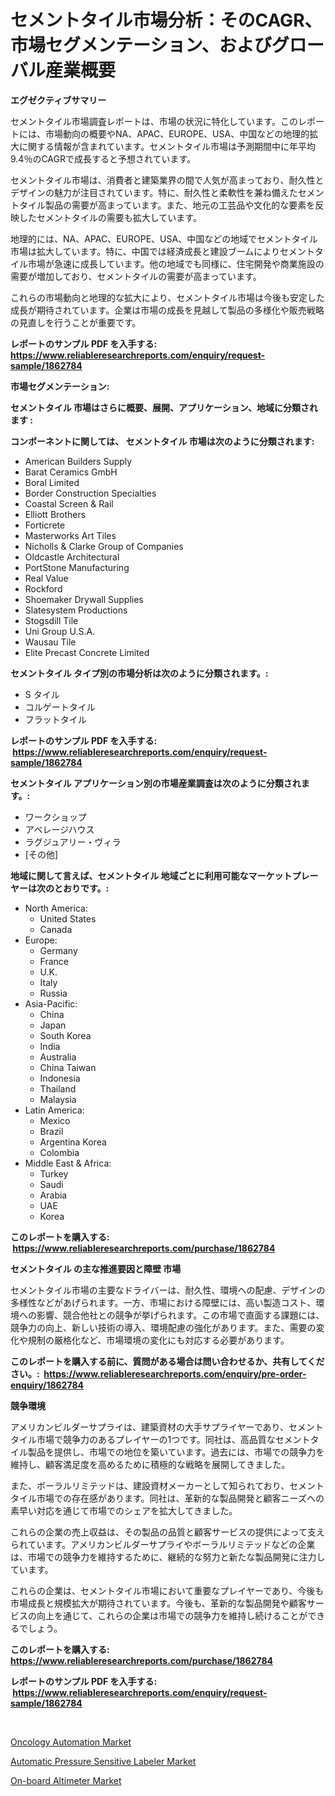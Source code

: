 <p><h1>セメントタイル市場分析：そのCAGR、市場セグメンテーション、およびグローバル産業概要</h1></p><p><strong>エグゼクティブサマリー</strong></p>
<p><p>セメントタイル市場調査レポートは、市場の状況に特化しています。このレポートには、市場動向の概要やNA、APAC、EUROPE、USA、中国などの地理的拡大に関する情報が含まれています。セメントタイル市場は予測期間中に年平均9.4％のCAGRで成長すると予想されています。</p><p>セメントタイル市場は、消費者と建築業界の間で人気が高まっており、耐久性とデザインの魅力が注目されています。特に、耐久性と柔軟性を兼ね備えたセメントタイル製品の需要が高まっています。また、地元の工芸品や文化的な要素を反映したセメントタイルの需要も拡大しています。</p><p>地理的には、NA、APAC、EUROPE、USA、中国などの地域でセメントタイル市場は拡大しています。特に、中国では経済成長と建設ブームによりセメントタイル市場が急速に成長しています。他の地域でも同様に、住宅開発や商業施設の需要が増加しており、セメントタイルの需要が高まっています。</p><p>これらの市場動向と地理的な拡大により、セメントタイル市場は今後も安定した成長が期待されています。企業は市場の成長を見越して製品の多様化や販売戦略の見直しを行うことが重要です。</p></p>
<p><strong>レポートのサンプル PDF を入手する: <a href="https://www.reliableresearchreports.com/enquiry/request-sample/1862784">https://www.reliableresearchreports.com/enquiry/request-sample/1862784</a></strong></p>
<p><strong>市場セグメンテーション:</strong></p>
<p><strong> セメントタイル 市場はさらに概要、展開、アプリケーション、地域に分類されます :</strong></p>
<p><strong>コンポーネントに関しては、 セメントタイル 市場は次のように分類されます: &nbsp;</strong></p>
<p><ul><li>American Builders Supply</li><li>Barat Ceramics GmbH</li><li>Boral Limited</li><li>Border Construction Specialties</li><li>Coastal Screen & Rail</li><li>Elliott Brothers</li><li>Forticrete</li><li>Masterworks Art Tiles</li><li>Nicholls & Clarke Group of Companies</li><li>Oldcastle Architectural</li><li>PortStone Manufacturing</li><li>Real Value</li><li>Rockford</li><li>Shoemaker Drywall Supplies</li><li>Slatesystem Productions</li><li>Stogsdill Tile</li><li>Uni Group U.S.A.</li><li>Wausau Tile</li><li>Elite Precast Concrete Limited</li></ul></p>
<p><strong> セメントタイル タイプ別の市場分析は次のように分類されます。:</strong></p>
<p><ul><li>S タイル</li><li>コルゲートタイル</li><li>フラットタイル</li></ul></p>
<p><strong>レポートのサンプル PDF を入手する: &nbsp;<a href="https://www.reliableresearchreports.com/enquiry/request-sample/1862784">https://www.reliableresearchreports.com/enquiry/request-sample/1862784</a></strong></p>
<p><strong> セメントタイル アプリケーション別の市場産業調査は次のように分類されます。:</strong></p>
<p><ul><li>ワークショップ</li><li>アベレージハウス</li><li>ラグジュアリー・ヴィラ</li><li>[その他]</li></ul></p>
<p><strong>地域に関して言えば、セメントタイル 地域ごとに利用可能なマーケットプレーヤーは次のとおりです。:</strong></p>
<p><ul>
    <li>
        North America:
        <ul>
            <li>United States</li>
            <li>Canada</li>
        </ul>
    </li>
    <li>
        Europe:
        <ul>
            <li>Germany</li>
            <li>France</li>
            <li>U.K.</li>
            <li>Italy</li>
            <li>Russia</li>
        </ul>
    </li>
    <li>
        Asia-Pacific:
        <ul>
            <li>China</li>
            <li>Japan</li>
            <li>South Korea</li>
            <li>India</li>
            <li>Australia</li>
            <li>China Taiwan</li>
            <li>Indonesia</li>
            <li>Thailand</li>
            <li>Malaysia</li>
        </ul>
    </li>
    <li>
        Latin America:
        <ul>
            <li>Mexico</li>
            <li>Brazil</li>
            <li>Argentina Korea</li>
            <li>Colombia</li>
        </ul>
    </li>
    <li>
        Middle East & Africa:
        <ul>
            <li>Turkey</li>
            <li>Saudi</li>
            <li>Arabia</li>
            <li>UAE</li>
            <li>Korea</li>
        </ul>
    </li>
    </ul></p>
<p><strong>このレポートを購入する: &nbsp;<a href="https://www.reliableresearchreports.com/purchase/1862784">https://www.reliableresearchreports.com/purchase/1862784</a></strong></p>
<p><strong>セメントタイル の主な推進要因と障壁 市場</strong></p>
<p><p>セメントタイル市場の主要なドライバーは、耐久性、環境への配慮、デザインの多様性などがあげられます。一方、市場における障壁には、高い製造コスト、環境への影響、競合他社との競争が挙げられます。この市場で直面する課題には、競争力の向上、新しい技術の導入、環境配慮の強化があります。また、需要の変化や規制の厳格化など、市場環境の変化にも対応する必要があります。</p></p>
<p><strong>このレポートを購入する前に、質問がある場合は問い合わせるか、共有してください。:&nbsp; <a href="https://www.reliableresearchreports.com/enquiry/pre-order-enquiry/1862784">https://www.reliableresearchreports.com/enquiry/pre-order-enquiry/1862784</a></strong></p>
<p><strong>競争環境</strong></p>
<p><p>アメリカンビルダーサプライは、建築資材の大手サプライヤーであり、セメントタイル市場で競争力のあるプレイヤーの1つです。同社は、高品質なセメントタイル製品を提供し、市場での地位を築いています。過去には、市場での競争力を維持し、顧客満足度を高めるために積極的な戦略を展開してきました。</p><p>また、ボーラルリミテッドは、建設資材メーカーとして知られており、セメントタイル市場での存在感があります。同社は、革新的な製品開発と顧客ニーズへの素早い対応を通じて市場でのシェアを拡大してきました。</p><p>これらの企業の売上収益は、その製品の品質と顧客サービスの提供によって支えられています。アメリカンビルダーサプライやボーラルリミテッドなどの企業は、市場での競争力を維持するために、継続的な努力と新たな製品開発に注力しています。</p><p>これらの企業は、セメントタイル市場において重要なプレイヤーであり、今後も市場成長と規模拡大が期待されています。今後も、革新的な製品開発や顧客サービスの向上を通じて、これらの企業は市場での競争力を維持し続けることができるでしょう。</p></p>
<p><strong>このレポートを購入する: &nbsp; <a href="https://www.reliableresearchreports.com/purchase/1862784">https://www.reliableresearchreports.com/purchase/1862784</a></strong></p>
<p><strong>レポートのサンプル PDF を入手する: &nbsp;<a href="https://www.reliableresearchreports.com/enquiry/request-sample/1862784">https://www.reliableresearchreports.com/enquiry/request-sample/1862784</a></strong><strong></strong></p>
<p>&nbsp;</p>
<p><p><a href="https://view.publitas.com/reportprime-1/oncology-automation-market-size-and-growth-market-segmentation-regional-and-country-breakdowns-and-market-trends-for-period-from-2024-2031/">Oncology Automation Market</a></p><p><a href="https://view.publitas.com/reportprime-1/automatic-pressure-sensitive-labeler-market-research-report-provides-critical-insights-that-can-help-shape-business-development-and-investment-strategies/">Automatic Pressure Sensitive Labeler Market</a></p><p><a href="https://view.publitas.com/reportprime-1/decoding-the-on-board-altimeter-market-a-deep-dive-into-the-latest-market-trends-market-segmentation-and-competitive-analysis/">On-board Altimeter Market</a></p></p>